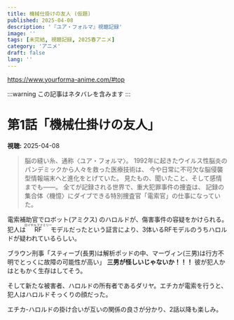 ```yaml
---
title: 機械仕掛けの友人 (仮題)
published: 2025-04-08
description: '『ユア・フォルマ』視聴記録'
image: ''
tags: [未完結, 視聴記録, 2025春アニメ]
category: 'アニメ'
draft: false
lang: ''
---
```


https://www.yourforma-anime.com/#top

:::warning
この記事はネタバレを含みます
:::

# 第1話「機械仕掛けの友人」
**視聴:** 2025-04-08
> 脳の縫い糸、通称〈ユア・フォルマ〉。
1992年に起きたウイルス性脳炎のパンデミックから人々を救った医療技術は、
今や日常に不可欠な脳侵襲型情報端末へと進化をとげていた。
見たもの、聞いたこと、そして感情までも——。
全てが記録される世界で、重大犯罪事件の捜査は、
記録の集合体〈機憶〉にダイブできる特別捜査官「電索官」の仕事になっていた。

電索補助官でロボット(アミクス) のハロルドが、傷害事件の容疑をかけられる。犯人は<ruby>RF<rt>ロイヤルファミリー</rt></ruby>モデルだったという証言により、3体いるRFモデルのうちハロルドが疑われているらしい。

ブラウン刑事「スティーブ(長男)は解析ポッドの中、マーヴィン(三男)は行方不明でとっくに故障の可能性が高い」 **三男が怪しいじゃないか！！！** 彼が犯人かはともかく生存はしてそう。

そして新たな被害者、ハロルドの所有者であるダリヤ。エチカが電索を行うと、犯人はハロルドそっくりの顔だった。

エチカ-ハロルドの掛け合いが互いの関係の良さが分かり、2話以降も楽しみ。